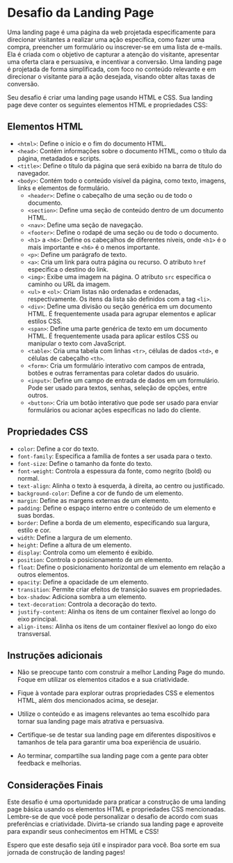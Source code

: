 <div id="container">
  <h1 id="desafio-da-landing-page">Desafio da Landing Page</h1>
  <p>
    Uma landing page é uma página da web projetada especificamente para
    direcionar visitantes a realizar uma ação específica, como fazer uma compra,
    preencher um formulário ou inscrever-se em uma lista de e-mails. Ela é
    criada com o objetivo de capturar a atenção do visitante, apresentar uma
    oferta clara e persuasiva, e incentivar a conversão. Uma landing page é
    projetada de forma simplificada, com foco no conteúdo relevante e em
    direcionar o visitante para a ação desejada, visando obter altas taxas de
    conversão.
  </p>
  <p>
    Seu desafio é criar uma landing page usando HTML e CSS. Sua landing page
    deve conter os seguintes elementos HTML e propriedades CSS:
  </p>
  <h2 id="elementos-html">Elementos HTML</h2>
  <ul>
    <li>
      <code>&lt;html&gt;</code>: Define o início e o fim do documento HTML.
    </li>
    <li>
      <code>&lt;head&gt;</code>: Contém informações sobre o documento HTML, como
      o título da página, metadados e scripts.
    </li>
    <li>
      <code>&lt;title&gt;</code>: Define o título da página que será exibido na
      barra de título do navegador.
    </li>
    <li>
      <code>&lt;body&gt;</code>: Contém todo o conteúdo visível da página, como
      texto, imagens, links e elementos de formulário.
      <ul>
        <li>
          <code>&lt;header&gt;</code>: Define o cabeçalho de uma seção ou de
          todo o documento.
        </li>
        <li>
          <code>&lt;section&gt;</code>: Define uma seção de conteúdo dentro de
          um documento HTML.
        </li>
        <li><code>&lt;nav&gt;</code>: Define uma seção de navegação.</li>
        <li>
          <code>&lt;footer&gt;</code>: Define o rodapé de uma seção ou de todo o
          documento.
        </li>
        <li>
          <code>&lt;h1&gt;</code> a <code>&lt;h6&gt;</code>: Define os
          cabeçalhos de diferentes níveis, onde <code>&lt;h1&gt;</code> é o mais
          importante e <code>&lt;h6&gt;</code> é o menos importante.
        </li>
        <li><code>&lt;p&gt;</code>: Define um parágrafo de texto.</li>
        <li>
          <code>&lt;a&gt;</code>: Cria um link para outra página ou recurso. O
          atributo <code>href</code> especifica o destino do link.
        </li>
        <li>
          <code>&lt;img&gt;</code>: Exibe uma imagem na página. O atributo
          <code>src</code> especifica o caminho ou URL da imagem.
        </li>
        <li>
          <code>&lt;ul&gt;</code> e <code>&lt;ol&gt;</code>: Criam listas não
          ordenadas e ordenadas, respectivamente. Os itens da lista são
          definidos com a tag <code>&lt;li&gt;</code>.
        </li>
        <li>
          <code>&lt;div&gt;</code>: Define uma divisão ou seção genérica em um
          documento HTML. É frequentemente usada para agrupar elementos e
          aplicar estilos CSS.
        </li>
        <li>
          <code>&lt;span&gt;</code>: Define uma parte genérica de texto em um
          documento HTML. É frequentemente usada para aplicar estilos CSS ou
          manipular o texto com JavaScript.
        </li>
        <li>
          <code>&lt;table&gt;</code>: Cria uma tabela com linhas
          <code>&lt;tr&gt;</code>, células de dados <code>&lt;td&gt;</code>, e
          células de cabeçalho <code>&lt;th&gt;</code>.
        </li>
        <li>
          <code>&lt;form&gt;</code>: Cria um formulário interativo com campos de
          entrada, botões e outras ferramentas para coletar dados do usuário.
        </li>
        <li>
          <code>&lt;input&gt;</code>: Define um campo de entrada de dados em um
          formulário. Pode ser usado para textos, senhas, seleção de opções,
          entre outros.
        </li>
        <li>
          <code>&lt;button&gt;</code>: Cria um botão interativo que pode ser
          usado para enviar formulários ou acionar ações específicas no lado do
          cliente.
        </li>
      </ul>
    </li>
  </ul>
  <h2 id="propriedades-css">Propriedades CSS</h2>
  <ul>
    <li><code>color</code>: Define a cor do texto.</li>
    <li>
      <code>font-family</code>: Especifica a família de fontes a ser usada para
      o texto.
    </li>
    <li><code>font-size</code>: Define o tamanho da fonte do texto.</li>
    <li>
      <code>font-weight</code>: Controla a espessura da fonte, como negrito
      (bold) ou normal.
    </li>
    <li>
      <code>text-align</code>: Alinha o texto à esquerda, à direita, ao centro
      ou justificado.
    </li>
    <li>
      <code>background-color</code>: Define a cor de fundo de um elemento.
    </li>
    <li><code>margin</code>: Define as margens externas de um elemento.</li>
    <li>
      <code>padding</code>: Define o espaço interno entre o conteúdo de um
      elemento e suas bordas.
    </li>
    <li>
      <code>border</code>: Define a borda de um elemento, especificando sua
      largura, estilo e cor.
    </li>
    <li><code>width</code>: Define a largura de um elemento.</li>
    <li><code>height</code>: Define a altura de um elemento.</li>
    <li><code>display</code>: Controla como um elemento é exibido.</li>
    <li><code>position</code>: Controla o posicionamento de um elemento.</li>
    <li>
      <code>float</code>: Define o posicionamento horizontal de um elemento em
      relação a outros elementos.
    </li>
    <li><code>opacity</code>: Define a opacidade de um elemento.</li>
    <li>
      <code>transition</code>: Permite criar efeitos de transição suaves em
      propriedades.
    </li>
    <li><code>box-shadow</code>: Adiciona sombra a um elemento.</li>
    <li><code>text-decoration</code>: Controla a decoração do texto.</li>
    <li>
      <code>justify-content</code>: Alinha os itens de um container flexível ao
      longo do eixo principal.
    </li>
    <li>
      <code>align-items</code>: Alinha os itens de um container flexível ao
      longo do eixo transversal.
    </li>
  </ul>
  <h2 id="instru-es-adicionais">Instruções adicionais</h2>
  <ul>
    <li>
      <p>
        Não se preocupe tanto com construir a melhor Landing Page do mundo.
        Foque em utilizar os elementos citados e a sua criatividade.
      </p>
    </li>
    <li>
      <p>
        Fique à vontade para explorar outras propriedades CSS e elementos HTML,
        além dos mencionados acima, se desejar.
      </p>
    </li>
    <li>
      <p>
        Utilize o conteúdo e as imagens relevantes ao tema escolhido para tornar
        sua landing page mais atrativa e persuasiva.
      </p>
    </li>
    <li>
      <p>
        Certifique-se de testar sua landing page em diferentes dispositivos e
        tamanhos de tela para garantir uma boa experiência de usuário.
      </p>
    </li>
    <li>
      <p>
        Ao terminar, compartilhe sua landing page com a gente para obter
        feedback e melhorias.
      </p>
    </li>
  </ul>
  <h2 id="considera-es-finais">Considerações Finais</h2>
  <p>
    Este desafio é uma oportunidade para praticar a construção de uma landing
    page básica usando os elementos HTML e propriedades CSS mencionadas.
    Lembre-se de que você pode personalizar o desafio de acordo com suas
    preferências e criatividade. Divirta-se criando sua landing page e aproveite
    para expandir seus conhecimentos em HTML e CSS!
  </p>
  <p>
    Espero que este desafio seja útil e inspirador para você. Boa sorte em sua
    jornada de construção de landing pages!
  </p>
</div>
